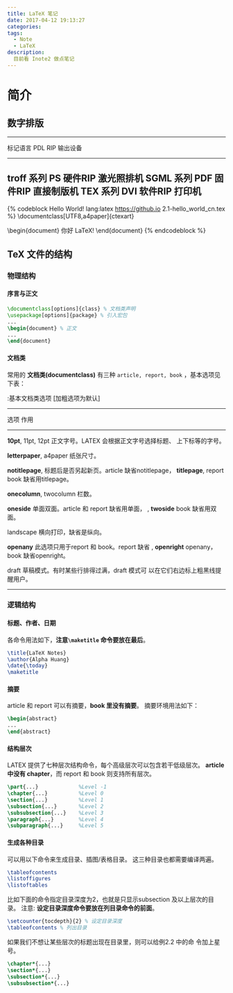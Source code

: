 ```yaml
---
title: LaTeX 笔记
date: 2017-04-12 19:13:27
categories:
tags:
  - Note
  - LaTeX
description:
  目前看 Inote2 做点笔记
---
```


<!--more-->

# 简介
## 数字排版
-------------------------------------------------
标记语言    PDL   RIP          输出设备
---------  ---- ----------    -----------
troff 系列  PS    硬件RIP       激光照排机
SGML 系列   PDF   固件RIP       直接制版机
TEX 系列    DVI   软件RIP       打印机
-------------------------------------------------


{% codeblock Hello World! lang:latex  https://github.io 2.1-hello_world_cn.tex %}
\documentclass[UTF8,a4paper]{ctexart}

\begin{document}
	你好 LaTeX!
\end{document}
{% endcodeblock %}

## TeX 文件的结构

### 物理结构

#### 序言与正文
``` latex 文档基本格式
\documentclass[options]{class} % 文档类声明
\usepackage[options]{package} % 引入宏包
...
\begin{document} % 正文
...
\end{document}
```

#### 文档类
常用的 **文档类(documentclass)** 有三种 `article, report, book` ，基本选项见下表：

:基本文档类选项 [加粗选项为默认]

---------------------------------------------------------------------
选项                     作用
--------------------     --------------------------------------------
**10pt**, 11pt, 12pt        正文字号。LATEX 会根据正文字号选择标题、
                            上下标等的字号。                    
                        
**letterpaper**, a4paper    纸张尺寸。

**notitlepage**,            标题后是否另起新页。article 缺省notitlepage，
**titlepage**, report       book 缺省用titlepage。

**onecolumn**, twocolumn    栏数。

**oneside**                 单面双面。article 和 report 缺省用单面，
, **twoside**               book 缺省用双面。    
                        
landscape                   横向打印，缺省是纵向。

**openany**                 此选项只用于report 和 book。report 缺省 
, **openright**             openany，book 缺省openright。

draft                       草稿模式。有时某些行排得过满，draft 模式可
                            以在它们右边标上粗黑线提醒用户。
                        
--------------------------------------------------------------------


### 逻辑结构
#### 标题、作者、日期

各命令用法如下，**注意`\maketitle` 命令要放在最后**。

``` latex 标题、作者和日期
\title{LaTeX Notes}
\author{Alpha Huang}
\date{\today}
\maketitle
```

#### 摘要
article 和 report 可以有摘要，**book 里没有摘要**。
摘要环境用法如下：

``` latex 生成摘要
\begin{abstract}
...
\end{abstract}
```

#### 结构层次
LATEX 提供了七种层次结构命令，每个高级层次可以包含若干低级层次。
**article 中没有 chapter**，而 report 和 book 则支持所有层次。

``` latex 结构层次
\part{...}             %Level -1
\chapter{...}          %Level 0
\section{...}          %Level 1
\subsection{...}       %Level 2
\subsubsection{...}    %Level 3
\paragraph{...}        %Level 4
\subparagraph{...}     %Level 5
```

#### 生成各种目录
可以用以下命令来生成目录、插图/表格目录。
这三种目录也都需要编译两遍。

``` latex 生成目录、图/表目录
\tableofcontents
\listoffigures
\listoftables
```

比如下面的命令指定目录深度为2，也就是只显示subsection 及以上层次的目录。
注意: **设定目录深度命令要放在列目录命令的前面**。

``` latex 生成目录
\setcounter{tocdepth}{2} % 设定目录深度
\tableofcontents % 列出目录
```

如果我们不想让某些层次的标题出现在目录里，则可以给例2.2 中的命
令加上星号。

``` latex 
\chapter*{...}
\section*{...}
\subsection*{...}
\subsubsection*{...}
```





<div style="display: none;">
{% raw %}


{% blockquote [author[, source]] [link] [source_link_title] %}
content
{% endblockquote %}


{% codeblock [title] [lang:language] [url] [link text] %}
code snippet
{% endcodeblock %}

``` [language] [title] [url] [link text] 
code snippet 
```


{% img [class names] /path/to/image [width] [height] [title text [alt text]] %}

![[title]](slug)


{% endraw %}
</div>
